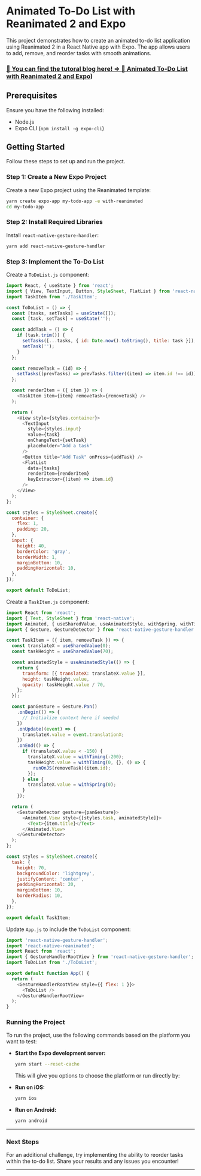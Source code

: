 # Animated To-Do List with Reanimated 2 and Expo

This project demonstrates how to create an animated to-do list application using Reanimated 2 in a React Native app with Expo. The app allows users to add, remove, and reorder tasks with smooth animations.

### [👀 You can find the tutoral blog here! => 🔗 Animated To-Do List with Reanimated 2 and Expo](https://devtoys.io/2024/07/08/enhancing-your-react-native-app-with-reanimated-2-using-expo/))

## Prerequisites

Ensure you have the following installed:

- Node.js
- Expo CLI (`npm install -g expo-cli`)

## Getting Started

Follow these steps to set up and run the project.

### Step 1: Create a New Expo Project

Create a new Expo project using the Reanimated template:

```bash
yarn create expo-app my-todo-app -e with-reanimated
cd my-todo-app
```

### Step 2: Install Required Libraries

Install `react-native-gesture-handler`:

```bash
yarn add react-native-gesture-handler
```

### Step 3: Implement the To-Do List

Create a `ToDoList.js` component:

```javascript
import React, { useState } from 'react';
import { View, TextInput, Button, StyleSheet, FlatList } from 'react-native';
import TaskItem from './TaskItem';

const ToDoList = () => {
  const [tasks, setTasks] = useState([]);
  const [task, setTask] = useState('');

  const addTask = () => {
    if (task.trim()) {
      setTasks([...tasks, { id: Date.now().toString(), title: task }]);
      setTask('');
    }
  };

  const removeTask = (id) => {
    setTasks((prevTasks) => prevTasks.filter((item) => item.id !== id));
  };

  const renderItem = ({ item }) => (
    <TaskItem item={item} removeTask={removeTask} />
  );

  return (
    <View style={styles.container}>
      <TextInput
        style={styles.input}
        value={task}
        onChangeText={setTask}
        placeholder="Add a task"
      />
      <Button title="Add Task" onPress={addTask} />
      <FlatList
        data={tasks}
        renderItem={renderItem}
        keyExtractor={(item) => item.id}
      />
    </View>
  );
};

const styles = StyleSheet.create({
  container: {
    flex: 1,
    padding: 20,
  },
  input: {
    height: 40,
    borderColor: 'gray',
    borderWidth: 1,
    marginBottom: 10,
    paddingHorizontal: 10,
  },
});

export default ToDoList;
```

Create a `TaskItem.js` component:

```javascript
import React from 'react';
import { Text, StyleSheet } from 'react-native';
import Animated, { useSharedValue, useAnimatedStyle, withSpring, withTiming, runOnJS } from 'react-native-reanimated';
import { Gesture, GestureDetector } from 'react-native-gesture-handler';

const TaskItem = ({ item, removeTask }) => {
  const translateX = useSharedValue(0);
  const taskHeight = useSharedValue(70);

  const animatedStyle = useAnimatedStyle(() => {
    return {
      transform: [{ translateX: translateX.value }],
      height: taskHeight.value,
      opacity: taskHeight.value / 70,
    };
  });

  const panGesture = Gesture.Pan()
    .onBegin(() => {
      // Initialize context here if needed
    })
    .onUpdate((event) => {
      translateX.value = event.translationX;
    })
    .onEnd(() => {
      if (translateX.value < -150) {
        translateX.value = withTiming(-200);
        taskHeight.value = withTiming(0, {}, () => {
          runOnJS(removeTask)(item.id);
        });
      } else {
        translateX.value = withSpring(0);
      }
    });

  return (
    <GestureDetector gesture={panGesture}>
      <Animated.View style={[styles.task, animatedStyle]}>
        <Text>{item.title}</Text>
      </Animated.View>
    </GestureDetector>
  );
};

const styles = StyleSheet.create({
  task: {
    height: 70,
    backgroundColor: 'lightgrey',
    justifyContent: 'center',
    paddingHorizontal: 20,
    marginBottom: 10,
    borderRadius: 10,
  },
});

export default TaskItem;
```

Update `App.js` to include the `ToDoList` component:

```javascript
import 'react-native-gesture-handler';
import 'react-native-reanimated';
import React from 'react';
import { GestureHandlerRootView } from 'react-native-gesture-handler';
import ToDoList from './ToDoList';

export default function App() {
  return (
    <GestureHandlerRootView style={{ flex: 1 }}>
      <ToDoList />
    </GestureHandlerRootView>
  );
}
```

### Running the Project

To run the project, use the following commands based on the platform you want to test:

- **Start the Expo development server:**

  ```bash
  yarn start --reset-cache
  ```

  This will give you options to choose the platform or run directly by:


- **Run on iOS:**

  ```bash
  yarn ios
  ```

- **Run on Android:**

  ```bash
  yarn android
  ```
  
---
 

### Next Steps

For an additional challenge, try implementing the ability to reorder tasks within the to-do list. Share your results and any issues you encounter!

---
